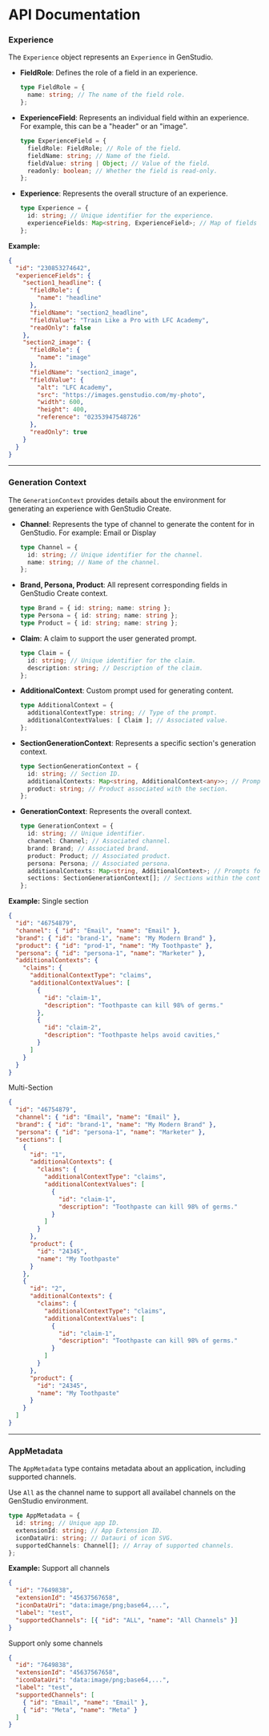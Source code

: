 # API Documentation

### **Experience**

The `Experience` object represents an `Experience` in GenStudio.

- **FieldRole**: Defines the role of a field in an experience.

  ```typescript
  type FieldRole = {
    name: string; // The name of the field role.
  };
  ```

- **ExperienceField**: Represents an individual field within an experience. For example, this can be a "header" or an "image".

  ```typescript
  type ExperienceField = {
    fieldRole: FieldRole; // Role of the field.
    fieldName: string; // Name of the field.
    fieldValue: string | Object; // Value of the field.
    readonly: boolean; // Whether the field is read-only.
  };
  ```

- **Experience**: Represents the overall structure of an experience.
  ```typescript
  type Experience = {
    id: string; // Unique identifier for the experience.
    experienceFields: Map<string, ExperienceField>; // Map of fields in the experience.
  };
  ```

**Example:**

```json
{
  "id": "230853274642",
  "experienceFields": {
    "section1_headline": {
      "fieldRole": {
        "name": "headline"
      },
      "fieldName": "section2_headline",
      "fieldValue": "Train Like a Pro with LFC Academy",
      "readOnly": false
    },
    "section2_image": {
      "fieldRole": {
        "name": "image"
      },
      "fieldName": "section2_image",
      "fieldValue": {
        "alt": "LFC Academy",
        "src": "https://images.genstudio.com/my-photo",
        "width": 600,
        "height": 400,
        "reference": "02353947548726"
      },
      "readOnly": true
    }
  }
}
```

---

### **Generation Context**

The `GenerationContext` provides details about the environment for generating an experience with GenStudio Create.

- **Channel**: Represents the type of channel to generate the content for in GenStudio. For example: Email or Display

  ```typescript
  type Channel = {
    id: string; // Unique identifier for the channel.
    name: string; // Name of the channel.
  };
  ```

- **Brand, Persona, Product**: All represent corresponding fields in GenStudio Create context.

  ```typescript
  type Brand = { id: string; name: string };
  type Persona = { id: string; name: string };
  type Product = { id: string; name: string };
  ```

- **Claim**: A claim to support the user generated prompt.

  ```typescript
  type Claim = {
    id: string; // Unique identifier for the claim.
    description: string; // Description of the claim.
  };
  ```

- **AdditionalContext**: Custom prompt used for generating content.

  ```typescript
  type AdditionalContext = {
    additionalContextType: string; // Type of the prompt.
    additionalContextValues: [ Claim ]; // Associated value.
  };
  ```

- **SectionGenerationContext**: Represents a specific section's generation context.

  ```typescript
  type SectionGenerationContext = {
    id: string; // Section ID.
    additionalContexts: Map<string, AdditionalContext<any>>; // Prompts specific to the section.
    product: string; // Product associated with the section.
  };
  ```

- **GenerationContext**: Represents the overall context.
  ```typescript
  type GenerationContext = {
    id: string; // Unique identifier.
    channel: Channel; // Associated channel.
    brand: Brand; // Associated brand.
    product: Product; // Associated product.
    persona: Persona; // Associated persona.
    additionalContexts: Map<string, AdditionalContext>; // Prompts for the context.
    sections: SectionGenerationContext[]; // Sections within the context.
  };
  ```

**Example:**
Single section

```json
{
  "id": "46754879",
  "channel": { "id": "Email", "name": "Email" },
  "brand": { "id": "brand-1", "name": "My Modern Brand" },
  "product": { "id": "prod-1", "name": "My Toothpaste" },
  "persona": { "id": "persona-1", "name": "Marketer" },
  "additionalContexts": {
    "claims": {
      "additionalContextType": "claims",
      "additionalContextValues": [
        {
          "id": "claim-1",
          "description": "Toothpaste can kill 98% of germs."
        },
        {
          "id": "claim-2",
          "description": "Toothpaste helps avoid cavities,"
        }
      ]
    }
  }
}
```

Multi-Section

```json
{
  "id": "46754879",
  "channel": { "id": "Email", "name": "Email" },
  "brand": { "id": "brand-1", "name": "My Modern Brand" },
  "persona": { "id": "persona-1", "name": "Marketer" },
  "sections": [
    {
      "id": "1",
      "additionalContexts": {
        "claims": {
          "additionalContextType": "claims",
          "additionalContextValues": [
            {
              "id": "claim-1",
              "description": "Toothpaste can kill 98% of germs."
            }
          ]
        }
      },
      "product": {
        "id": "24345",
        "name": "My Toothpaste"
      }
    },
    {
      "id": "2",
      "additionalContexts": {
        "claims": {
          "additionalContextType": "claims",
          "additionalContextValues": [
            {
              "id": "claim-1",
              "description": "Toothpaste can kill 98% of germs."
            }
          ]
        }
      },
      "product": {
        "id": "24345",
        "name": "My Toothpaste"
      }
    }
  ]
}
```

---

### **AppMetadata**

The `AppMetadata` type contains metadata about an application, including supported channels.

Use `All` as the channel name to support all availabel channels on the GenStudio environment.

```typescript
type AppMetadata = {
  id: string; // Unique app ID.
  extensionId: string; // App Extension ID.
  iconDataUri: string; // Datauri of icon SVG.
  supportedChannels: Channel[]; // Array of supported channels.
};
```

**Example:**
Support all channels

```json
{
  "id": "7649838",
  "extensionId": "45637567658",
  "iconDataUri": "data:image/png;base64,...",
  "label": "test",
  "supportedChannels": [{ "id": "ALL", "name": "All Channels" }]
}
```

Support only some channels

```json
{
  "id": "7649838",
  "extensionId": "45637567658",
  "iconDataUri": "data:image/png;base64,...",
  "label": "test",
  "supportedChannels": [
    { "id": "Email", "name": "Email" },
    { "id": "Meta", "name": "Meta" }
  ]
}
```
